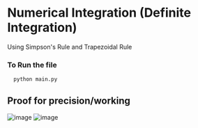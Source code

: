 # Numerical Integration (Definite Integration)

Using Simpson's Rule and Trapezoidal Rule

### To Run the file 

```
  python main.py
```

## Proof for precision/working

![image](https://user-images.githubusercontent.com/47889755/108489041-1c130900-72c7-11eb-803d-83ba649a47cc.png)
![image](https://user-images.githubusercontent.com/47889755/108489108-2e8d4280-72c7-11eb-8a91-d0c4fbf58c8c.png)
